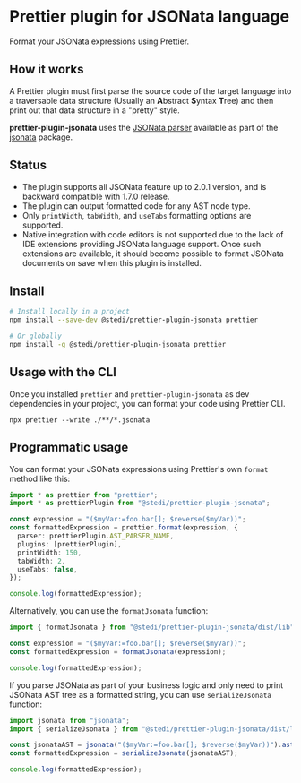 # Prettier plugin for JSONata language

Format your JSONata expressions using Prettier.

## How it works

A Prettier plugin must first parse the source code of the target language
into a traversable data structure (Usually an **A**bstract **S**yntax **T**ree)
and then print out that data structure in a "pretty" style.

**prettier-plugin-jsonata** uses the [JSONata parser](https://github.com/jsonata-js/jsonata/blob/master/src/parser.js) available as part of the [jsonata](https://github.com/jsonata-js/jsonata) package.

## Status

- The plugin supports all JSONata feature up to 2.0.1 version, and is backward compatible with 1.7.0 release.
- The plugin can output formatted code for any AST node type.
- Only `printWidth`, `tabWidth`, and `useTabs` formatting options are supported.
- Native integration with code editors is not supported due to the lack of IDE extensions providing JSONata language support. Once such extensions are available, it should become possible to format JSONata documents on save when this plugin is installed.

## Install

```bash
# Install locally in a project
npm install --save-dev @stedi/prettier-plugin-jsonata prettier

# Or globally
npm install -g @stedi/prettier-plugin-jsonata prettier
```

## Usage with the CLI

Once you installed `prettier` and `prettier-plugin-jsonata` as dev dependencies in your project,
you can format your code using Prettier CLI.

```
npx prettier --write ./**/*.jsonata
```

## Programmatic usage

You can format your JSONata expressions using Prettier's own `format` method like this:

```ts
import * as prettier from "prettier";
import * as prettierPlugin from "@stedi/prettier-plugin-jsonata";

const expression = "($myVar:=foo.bar[]; $reverse($myVar))";
const formattedExpression = prettier.format(expression, {
  parser: prettierPlugin.AST_PARSER_NAME,
  plugins: [prettierPlugin],
  printWidth: 150,
  tabWidth: 2,
  useTabs: false,
});

console.log(formattedExpression);
```

Alternatively, you can use the `formatJsonata` function:

```ts
import { formatJsonata } from "@stedi/prettier-plugin-jsonata/dist/lib";

const expression = "($myVar:=foo.bar[]; $reverse($myVar))";
const formattedExpression = formatJsonata(expression);

console.log(formattedExpression);
```

If you parse JSONata as part of your business logic and only need to print JSONata AST tree as a formatted string,
you can use `serializeJsonata` function:

```ts
import jsonata from "jsonata";
import { serializeJsonata } from "@stedi/prettier-plugin-jsonata/dist/lib";

const jsonataAST = jsonata("($myVar:=foo.bar[]; $reverse($myVar))").ast();
const formattedExpression = serializeJsonata(jsonataAST);

console.log(formattedExpression);
```
